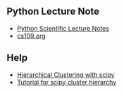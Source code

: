 ## Python Lecture Note
* [Python Scientific Lecture Notes](http://scipy-lectures.github.io/)
* [cs109.org](http://cs109.org/)

## Help 
* [Hierarchical Clustering with scipy](http://stackoverflow.com/questions/2907919/hierarchical-clustering-on-correlations-in-python-scipy-numpy)
* [Tutorial for scipy cluster hierarchy](http://stackoverflow.com/questions/21638130/tutorial-for-scipy-cluster-hierarchy)